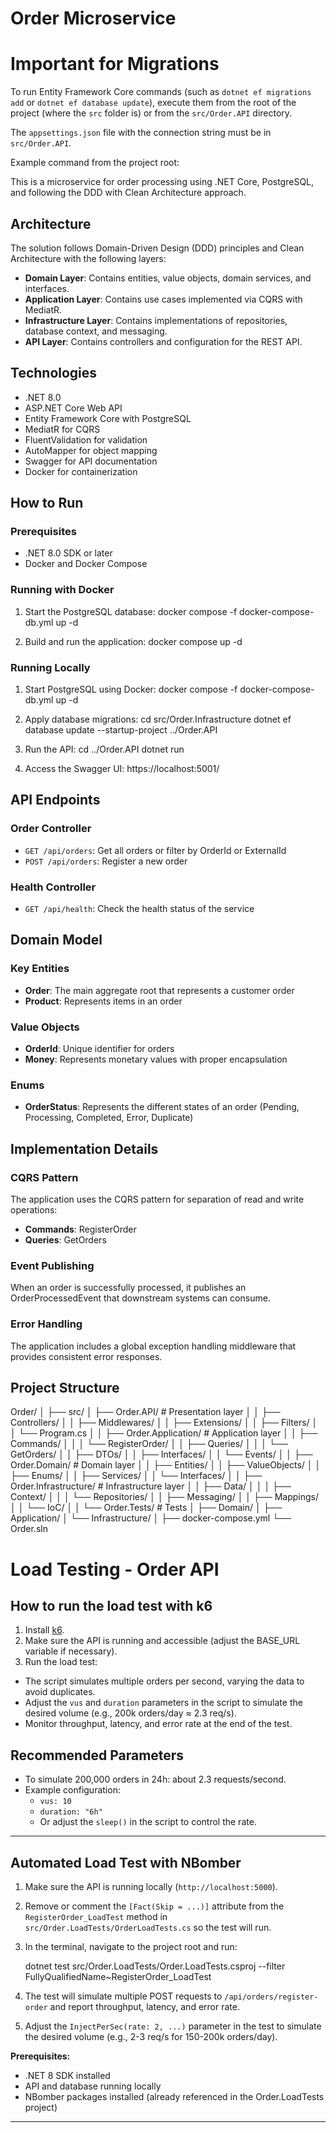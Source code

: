 # Order Microservice

# Important for Migrations

To run Entity Framework Core commands (such as `dotnet ef migrations add` or `dotnet ef database update`), execute them from the root of the project (where the `src` folder is) or from the `src/Order.API` directory.

The `appsettings.json` file with the connection string must be in `src/Order.API`.

Example command from the project root:

This is a microservice for order processing using .NET Core, PostgreSQL, and following the DDD with Clean Architecture approach.

## Architecture

The solution follows Domain-Driven Design (DDD) principles and Clean Architecture with the following layers:

- **Domain Layer**: Contains entities, value objects, domain services, and interfaces.
- **Application Layer**: Contains use cases implemented via CQRS with MediatR.
- **Infrastructure Layer**: Contains implementations of repositories, database context, and messaging.
- **API Layer**: Contains controllers and configuration for the REST API.

## Technologies

- .NET 8.0
- ASP.NET Core Web API
- Entity Framework Core with PostgreSQL
- MediatR for CQRS
- FluentValidation for validation
- AutoMapper for object mapping
- Swagger for API documentation
- Docker for containerization

## How to Run

### Prerequisites

- .NET 8.0 SDK or later
- Docker and Docker Compose

### Running with Docker

1. Start the PostgreSQL database:
      docker compose -f docker-compose-db.yml up -d
   
2. Build and run the application:
      docker compose up -d
   
### Running Locally

1. Start PostgreSQL using Docker:
      docker compose -f docker-compose-db.yml up -d
   
2. Apply database migrations:
      cd src/Order.Infrastructure
      dotnet ef database update --startup-project ../Order.API
   
3. Run the API:
      cd ../Order.API
      dotnet run
   
4. Access the Swagger UI:
      https://localhost:5001/
   
## API Endpoints

### Order Controller

- `GET /api/orders`: Get all orders or filter by OrderId or ExternalId
- `POST /api/orders`: Register a new order

### Health Controller

- `GET /api/health`: Check the health status of the service

## Domain Model

### Key Entities

- **Order**: The main aggregate root that represents a customer order
- **Product**: Represents items in an order

### Value Objects

- **OrderId**: Unique identifier for orders
- **Money**: Represents monetary values with proper encapsulation

### Enums

- **OrderStatus**: Represents the different states of an order (Pending, Processing, Completed, Error, Duplicate)

## Implementation Details

### CQRS Pattern

The application uses the CQRS pattern for separation of read and write operations:

- **Commands**: RegisterOrder
- **Queries**: GetOrders

### Event Publishing

When an order is successfully processed, it publishes an OrderProcessedEvent that downstream systems can consume.

### Error Handling

The application includes a global exception handling middleware that provides consistent error responses.

## Project Structure

Order/
│
├── src/
│   ├── Order.API/                      # Presentation layer
│   │   ├── Controllers/
│   │   ├── Middlewares/
│   │   ├── Extensions/
│   │   ├── Filters/
│   │   └── Program.cs
│
│   ├── Order.Application/              # Application layer
│   │   ├── Commands/
│   │   │   └── RegisterOrder/
│   │   ├── Queries/
│   │   │   └── GetOrders/
│   │   ├── DTOs/
│   │   ├── Interfaces/
│   │   └── Events/
│
│   ├── Order.Domain/                   # Domain layer
│   │   ├── Entities/
│   │   ├── ValueObjects/
│   │   ├── Enums/
│   │   ├── Services/
│   │   └── Interfaces/
│
│   ├── Order.Infrastructure/           # Infrastructure layer
│   │   ├── Data/
│   │   │   ├── Context/
│   │   │   └── Repositories/
│   │   ├── Messaging/
│   │   ├── Mappings/
│   │   └── IoC/
│
│   └── Order.Tests/                    # Tests
│       ├── Domain/
│       ├── Application/
│       └── Infrastructure/
│
├── docker-compose.yml
└── Order.sln

# Load Testing - Order API

## How to run the load test with k6

1. Install [k6](https://k6.io/docs/getting-started/installation/).
2. Make sure the API is running and accessible (adjust the BASE_URL variable if necessary).
3. Run the load test:

- The script simulates multiple orders per second, varying the data to avoid duplicates.
- Adjust the `vus` and `duration` parameters in the script to simulate the desired volume (e.g., 200k orders/day ≈ 2.3 req/s).
- Monitor throughput, latency, and error rate at the end of the test.

## Recommended Parameters

- To simulate 200,000 orders in 24h: about 2.3 requests/second.
- Example configuration:
  - `vus: 10`
  - `duration: "6h"`
  - Or adjust the `sleep()` in the script to control the rate.

---

## Automated Load Test with NBomber

1. Make sure the API is running locally (`http://localhost:5000`).
2. Remove or comment the `[Fact(Skip = ...)]` attribute from the `RegisterOrder_LoadTest` method in `src/Order.LoadTests/OrderLoadTests.cs` so the test will run.
3. In the terminal, navigate to the project root and run:

   dotnet test src/Order.LoadTests/Order.LoadTests.csproj --filter FullyQualifiedName~RegisterOrder_LoadTest

4. The test will simulate multiple POST requests to `/api/orders/register-order` and report throughput, latency, and error rate.

5. Adjust the `InjectPerSec(rate: 2, ...)` parameter in the test to simulate the desired volume (e.g., 2-3 req/s for 150-200k orders/day).

**Prerequisites:**
- .NET 8 SDK installed
- API and database running locally
- NBomber packages installed (already referenced in the Order.LoadTests project)

---